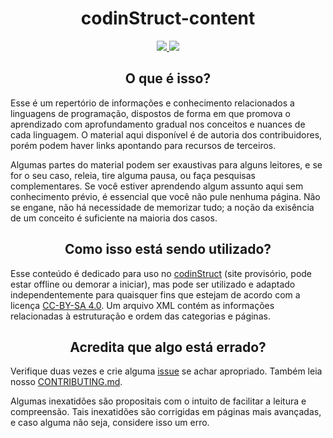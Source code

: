 <div align="center">
  <h1>codinStruct-content</h1>
  <a href="https://creativecommons.org/licenses/by-sa/4.0/">
    <img src="https://img.shields.io/badge/License-CC%20BY--SA%204.0-lightgrey.svg"></img>
  </a>
  <a href="https://github.com/codinStruct/codinStruct-content/actions/workflows/markdownlint.yml">
    <img src="https://github.com/codinStruct/codinStruct-content/actions/workflows/markdownlint.yml/badge.svg"></img>
  </a>
</div>

<h2 align="center">O que é isso?</h2>

Esse é um repertório de informações e conhecimento relacionados a linguagens de
programação, dispostos de forma em que promova o aprendizado com aprofundamento
gradual nos conceitos e nuances de cada linguagem. O material aqui disponível é
de autoria dos contribuidores, porém podem haver links apontando para recursos
de terceiros.

Algumas partes do material podem ser exaustivas para alguns leitores, e se for o
seu caso, releia, tire alguma pausa, ou faça pesquisas complementares. Se você
estiver aprendendo algum assunto aqui sem conhecimento prévio, é essencial que
você não pule nenhuma página. Não se engane, não há necessidade de memorizar
tudo; a noção da exisência de um conceito é suficiente na maioria dos casos.

<h2 align="center">Como isso está sendo utilizado?</h2>

Esse conteúdo é dedicado para uso no
[codinStruct](http://codinstruct-pi4.herokuapp.com/) (site provisório, pode
estar offline ou demorar a iniciar), mas pode ser utilizado e adaptado
independentemente para quaisquer fins que estejam de acordo com a licença
[CC-BY-SA 4.0](https://creativecommons.org/licenses/by-sa/4.0/deed.pt_BR).
Um arquivo XML contém as informações relacionadas à estruturação e ordem das
categorias e páginas.

<h2 align="center">Acredita que algo está errado?</h2>

Verifique duas vezes e crie alguma
[issue](https://github.com/codinStruct/codinStruct-content/issues) se achar
apropriado. Também leia nosso
[CONTRIBUTING.md](https://github.com/codinStruct/codinStruct-content/blob/main/CONTRIBUTING.md).

Algumas inexatidões são propositais com o intuito de facilitar a leitura e
compreensão. Tais inexatidões são corrigidas em páginas mais avançadas, e caso
alguma não seja, considere isso um erro.
